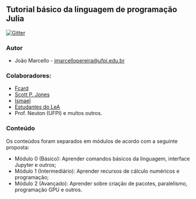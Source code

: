 
## Tutorial básico da linguagem de programação Julia

[![Gitter](https://badges.gitter.im/JuliaLangPt/julia.svg)](https://gitter.im/JuliaLangPt/julia?utm_source=badge&utm_medium=badge&utm_campaign=pr-badge)

### Autor
-  João Marcello - jmarcellopereira@ufpi.edu.br

### Colaboradores:

- [Fcard](https://github.com/fcard)
- [Scott P. Jones](https://github.com/ScottPJones)
- [Ismael](https://github.com/Ismael-VC)
- [Estudantes do LeA](http://www.lea.unb.br)
- Prof. Neuton (UFPI) e muitos outros.

### Conteúdo

 Os conteúdos foram separados em módulos de acordo com a seguinte proposta:
 * Módulo 0 (Básico): Aprender comandos básicos da linguagem, interface Jupyter e outros;
 * Módulo 1 (Intermediário): Aprender recursos de cálculo numéricos e programação;
 * Módulo 2 (Avançado): Aprender sobre criação de pacotes, paralelismo, programação GPU e outros. 
